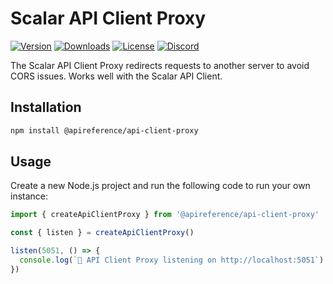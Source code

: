 # Scalar API Client Proxy

[![Version](https://img.shields.io/npm/v/%40scalar/api-client-proxy)](https://www.npmjs.com/package/@apireference/api-client-proxy)
[![Downloads](https://img.shields.io/npm/dm/%40scalar/api-client-proxy)](https://www.npmjs.com/package/@apireference/api-client-proxy)
[![License](https://img.shields.io/npm/l/%40scalar%2Fapi-client-proxy)](https://www.npmjs.com/package/@apireference/api-client-proxy)
[![Discord](https://img.shields.io/discord/1135330207960678410?style=flat&color=5865F2)](https://discord.gg/8HeZcRGPFS)

The Scalar API Client Proxy redirects requests to another server to avoid CORS issues. Works well with the Scalar API Client.

## Installation

```bash
npm install @apireference/api-client-proxy
```

## Usage

Create a new Node.js project and run the following code to run your own instance:

```ts
import { createApiClientProxy } from '@apireference/api-client-proxy'

const { listen } = createApiClientProxy()

listen(5051, () => {
  console.log(`🥤 API Client Proxy listening on http://localhost:5051`)
})
```
